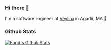 ### Hi there 👋

I'm a software engineer at [Veylinx](https://veylinx.com) in Agadir, MA 🌆

### Github Stats

[![Farid's Github Stats](https://github-readme-stats.vercel.app/api?username=farid-ouachrar&count_private=true&theme=default&show_icons=true)](https://github.com/farid-ouachrar)
